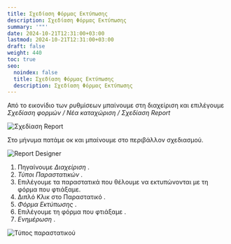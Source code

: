 ```yaml
---
title: Σχεδίαση Φόρμας Εκτύπωσης
description: Σχεδίαση Φόρμας Εκτύπωσης
summary: '""'
date: 2024-10-21T12:31:00+03:00
lastmod: 2024-10-21T12:31:00+03:00
draft: false
weight: 440
toc: true
seo:
  noindex: false
  title: Σχεδίαση Φόρμας Εκτύπωσης
  description: Σχεδίαση Φόρμας Εκτύπωσης
---
```

Από το εικονίδιο των ρυθμίσεων μπαίνουμε στη διαχείριση και επιλέγουμε *Σχεδίαση φορμών / Νέα καταχώριση / Σχεδίαση Report*

![Σχεδίαση Report](/images/forma-parastatikou.jpg "Σχεδίαση Report")

Στο μήνυμα πατάμε οκ και μπαίνουμε στο περιβάλλον σχεδιασμού.

![Report Designer](/images/erport-designer.jpg "Report Designer")

1. Πηγαίνουμε *Διαχείριση* .
2. *Τύποι Παραστατικών .*
3. Επιλέγουμε τα παραστατικά που θέλουμε να εκτυπώνονται με τη φόρμα που φτιάξαμε.
4. Διπλό Κλικ στο Παραστατικό .
5. *Φόρμα Εκτύπωσης* .
6. Επιλέγουμε τη φόρμα που φτιάξαμε .
7. *Ενημέρωση* .

![Τύπος παραστατικού](/images/parastatika-types.jpg "Τύπος παραστατικού")
